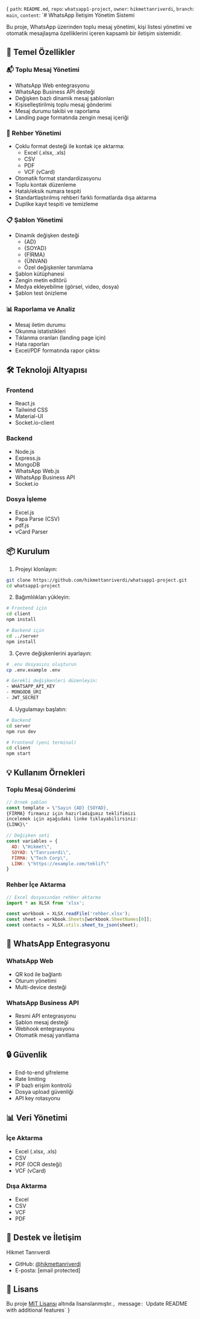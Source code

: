 {
  `path`: `README.md`,
  `repo`: `whatsapp1-project`,
  `owner`: `hikmettanriverdi`,
  `branch`: `main`,
  `content`: `# WhatsApp İletişim Yönetim Sistemi

Bu proje, WhatsApp üzerinden toplu mesaj yönetimi, kişi listesi yönetimi ve otomatik mesajlaşma özelliklerini içeren kapsamlı bir iletişim sistemidir.

## 🚀 Temel Özellikler

### 📬 Toplu Mesaj Yönetimi
- WhatsApp Web entegrasyonu
- WhatsApp Business API desteği
- Değişken bazlı dinamik mesaj şablonları
- Kişiselleştirilmiş toplu mesaj gönderimi
- Mesaj durumu takibi ve raporlama
- Landing page formatında zengin mesaj içeriği

### 👥 Rehber Yönetimi
- Çoklu format desteği ile kontak içe aktarma:
  - Excel (.xlsx, .xls)
  - CSV
  - PDF
  - VCF (vCard)
- Otomatik format standardizasyonu
- Toplu kontak düzenleme
- Hatalı/eksik numara tespiti
- Standartlaştırılmış rehberi farklı formatlarda dışa aktarma
- Duplike kayıt tespiti ve temizleme

### 📋 Şablon Yönetimi
- Dinamik değişken desteği
  - {AD}
  - {SOYAD}
  - {FİRMA}
  - {ÜNVAN}
  - Özel değişkenler tanımlama
- Şablon kütüphanesi
- Zengin metin editörü
- Medya ekleyebilme (görsel, video, dosya)
- Şablon test önizleme

### 📊 Raporlama ve Analiz
- Mesaj iletim durumu
- Okunma istatistikleri
- Tıklanma oranları (landing page için)
- Hata raporları
- Excel/PDF formatında rapor çıktısı

## 🛠️ Teknoloji Altyapısı

### Frontend
- React.js
- Tailwind CSS
- Material-UI
- Socket.io-client

### Backend
- Node.js
- Express.js
- MongoDB
- WhatsApp Web.js
- WhatsApp Business API
- Socket.io

### Dosya İşleme
- Excel.js
- Papa Parse (CSV)
- pdf.js
- vCard Parser

## 📦 Kurulum

1. Projeyi klonlayın:
```bash
git clone https://github.com/hikmettanriverdi/whatsapp1-project.git
cd whatsapp1-project
```

2. Bağımlılıkları yükleyin:
```bash
# Frontend için
cd client
npm install

# Backend için
cd ../server
npm install
```

3. Çevre değişkenlerini ayarlayın:
```bash
# .env dosyasını oluşturun
cp .env.example .env

# Gerekli değişkenleri düzenleyin:
- WHATSAPP_API_KEY
- MONGODB_URI
- JWT_SECRET
```

4. Uygulamayı başlatın:
```bash
# Backend
cd server
npm run dev

# Frontend (yeni terminal)
cd client
npm start
```

## 💡 Kullanım Örnekleri

### Toplu Mesaj Gönderimi
```javascript
// Örnek şablon
const template = \"Sayın {AD} {SOYAD}, 
{FİRMA} firmanız için hazırladığımız teklifimizi 
incelemek için aşağıdaki linke tıklayabilirsiniz: 
{LINK}\"

// Değişken seti
const variables = {
  AD: \"Hikmet\",
  SOYAD: \"Tanrıverdi\",
  FİRMA: \"Tech Corp\",
  LINK: \"https://example.com/teklif\"
}
```

### Rehber İçe Aktarma
```javascript
// Excel dosyasından rehber aktarma
import * as XLSX from 'xlsx';

const workbook = XLSX.readFile('rehber.xlsx');
const sheet = workbook.Sheets[workbook.SheetNames[0]];
const contacts = XLSX.utils.sheet_to_json(sheet);
```

## 📱 WhatsApp Entegrasyonu

### WhatsApp Web
- QR kod ile bağlantı
- Oturum yönetimi
- Multi-device desteği

### WhatsApp Business API
- Resmi API entegrasyonu
- Şablon mesaj desteği
- Webhook entegrasyonu
- Otomatik mesaj yanıtlama

## 🔒 Güvenlik

- End-to-end şifreleme
- Rate limiting
- IP bazlı erişim kontrolü
- Dosya upload güvenliği
- API key rotasyonu

## 📊 Veri Yönetimi

### İçe Aktarma
- Excel (.xlsx, .xls)
- CSV
- PDF (OCR desteği)
- VCF (vCard)

### Dışa Aktarma
- Excel
- CSV
- VCF
- PDF

## 🤝 Destek ve İletişim

Hikmet Tanrıverdi
- GitHub: [@hikmettanriverdi](https://github.com/hikmettanriverdi)
- E-posta: [email protected]

## 📄 Lisans

Bu proje [MIT Lisansı](LICENSE) altında lisanslanmıştır.`,
  `message`: `Update README with additional features`
}